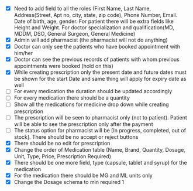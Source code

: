 - [x] Need to add field to all the roles (First Name, Last Name, Address(Street, Apt no, city, state, zip code), Phone Number, Email. Date of birth, age, gender. For patient there will be extra fields like Height and Weight. For doctor specialization and qualification(MD, MDDM, DSO, General Surgeon, General Medicine)
- [x] Admin will add pharmacist (the pharmacist will not do anything)
- [x] Doctor can only see the patients who have booked appointment with him/her
- [x] Doctor can see the previous records of patients with whom previous appointments were booked (hold on this)
- [x] While creating prescription only the present date and future dates must be shown for the start Date and same thing will apply for expiry date as well
- [ ] For every medication the duration should be updated accordingly
- [ ] For every medication there should be a quantity
- [ ] Show all the medications for medicine drop down while creating prescription
- [ ] The prescription will be seen to pharmacist only (not to patient). Patient will be able to see the prescription only after the payment
- [ ] The status option for pharmacist will be [In progress, completed, out of stock]. There should be no accept or reject buttons
- [x] There should be no edit for prescription
- [x] Change the order of Medication table (Name, Brand, Quantity, Dosage, Unit, Type, Price, Prescription Required)
- [x] There should be one more field, type (capsule, tablet and syrup) for the medication
- [x] For the medication there should be MG and ML units only
- [x] Change the Dosage schema to min required 1
